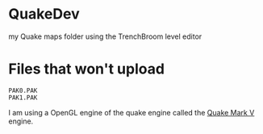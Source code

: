 # QuakeDev
my Quake maps folder using the TrenchBroom level editor

# Files that won't upload
```
PAK0.PAK
PAK1.PAK
```
I am using a OpenGL engine of the quake engine called the [Quake Mark V](http://quakeone.com/markv/) engine.
